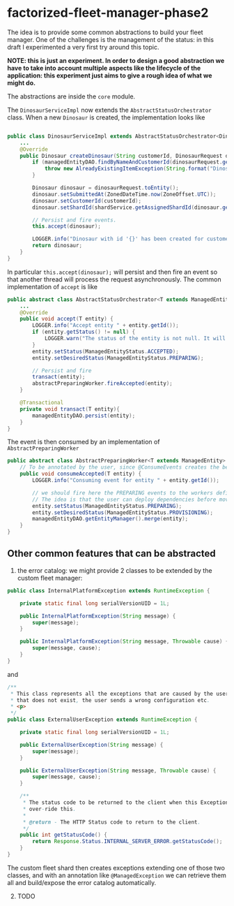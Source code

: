 # factorized-fleet-manager-phase2

The idea is to provide some common abstractions to build your fleet manager. One of the challenges is the management of the status: in this draft I experimented a very first try around this topic. 

**NOTE: this is just an experiment. In order to design a good abstraction we have to take into account multiple aspects like the lifecycle of the application: this experiment just aims to give a rough idea of what we might do.**

The abstractions are inside the `core` module. 

The `DinosaurServiceImpl` now extends the `AbstractStatusOrchestrator` class. When a new `Dinosaur` is created, the implementation looks like 

```java

public class DinosaurServiceImpl extends AbstractStatusOrchestrator<Dinosaur> implements DinosaurService {
    ...
    @Override
    public Dinosaur createDinosaur(String customerId, DinosaurRequest dinosaurRequest) {
        if (managedEntityDAO.findByNameAndCustomerId(dinosaurRequest.getName(), customerId) != null) {
            throw new AlreadyExistingItemException(String.format("Dinosaur with name '%s' already exists for customer with id '%s'", dinosaurRequest.getName(), customerId));
        }

        Dinosaur dinosaur = dinosaurRequest.toEntity();
        dinosaur.setSubmittedAt(ZonedDateTime.now(ZoneOffset.UTC));
        dinosaur.setCustomerId(customerId);
        dinosaur.setShardId(shardService.getAssignedShardId(dinosaur.getId()));

        // Persist and fire events.
        this.accept(dinosaur);

        LOGGER.info("Dinosaur with id '{}' has been created for customer '{}'", dinosaur.getId(), dinosaur.getCustomerId());
        return dinosaur;
    }
}
```

In particular `this.accept(dinosaur);` will persist and then fire an event so that another thread will process the request asynchronously. The common implementation of `accept` is like

```java
public abstract class AbstractStatusOrchestrator<T extends ManagedEntity> implements StatusOrchestrator<T> {
    ...
    @Override
    public void accept(T entity) {
        LOGGER.info("Accept entity " + entity.getId());
        if (entity.getStatus() != null) {
            LOGGER.warn("The status of the entity is not null. It will be overwritten.");
        }
        entity.setStatus(ManagedEntityStatus.ACCEPTED);
        entity.setDesiredStatus(ManagedEntityStatus.PREPARING);

        // Persist and fire
        transact(entity);
        abstractPreparingWorker.fireAccepted(entity);
    }

    @Transactional
    private void transact(T entity){
        managedEntityDAO.persist(entity);
    }
}
```

The event is then consumed by an implementation of `AbstractPreparingWorker`

```java
public abstract class AbstractPreparingWorker<T extends ManagedEntity> {
    // To be annotated by the user, since @ConsumeEvents creates the bean automatically!
    public void consumeAccepted(T entity) {
        LOGGER.info("Consuming event for entity " + entity.getId());

        // we should fire here the PREPARING events to the workers defined by the client of the module.
        // The idea is that the user can deploy dependencies before moving the object to the desired PROVISIONING status
        entity.setStatus(ManagedEntityStatus.PREPARING);
        entity.setDesiredStatus(ManagedEntityStatus.PROVISIONING);
        managedEntityDAO.getEntityManager().merge(entity);
    }
}
```


## Other common features that can be abstracted

1) the error catalog: we might provide 2 classes to be extended by the custom fleet manager: 
```java 
public class InternalPlatformException extends RuntimeException {

    private static final long serialVersionUID = 1L;

    public InternalPlatformException(String message) {
        super(message);
    }

    public InternalPlatformException(String message, Throwable cause) {
        super(message, cause);
    }
}
```

and 

```java
/**
 * This class represents all the exceptions that are caused by the user interaction. For example the user asks for a resource
 * that does not exist, the user sends a wrong configuration etc.
 * <p>
 */
public class ExternalUserException extends RuntimeException {

    private static final long serialVersionUID = 1L;

    public ExternalUserException(String message) {
        super(message);
    }

    public ExternalUserException(String message, Throwable cause) {
        super(message, cause);
    }

    /**
     * The status code to be returned to the client when this Exception is raised. Sub-classes should
     * over-ride this.
     *
     * @return - The HTTP Status code to return to the client.
     */
    public int getStatusCode() {
        return Response.Status.INTERNAL_SERVER_ERROR.getStatusCode();
    }
}
```
The custom fleet shard then creates exceptions extending one of those two classes, and with an annotation like `@ManagedException` we can retrieve them all and build/expose the error catalog automatically.

2) TODO
